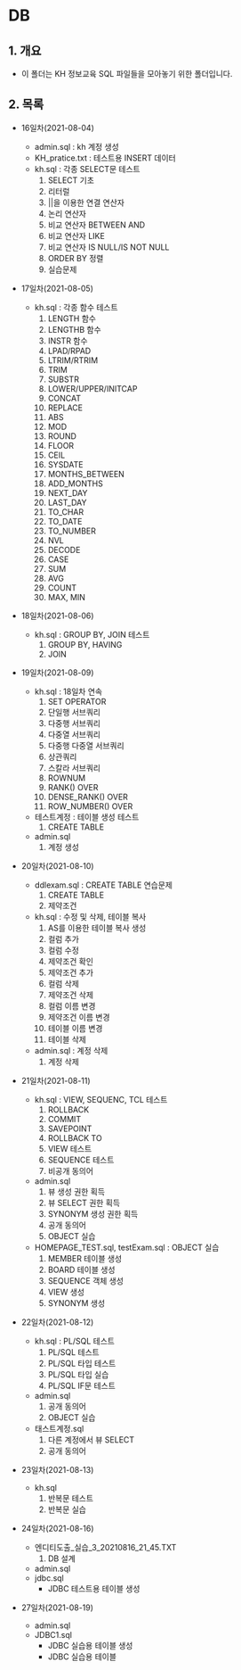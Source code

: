 # DB

## 1. 개요
- 이 폴더는 KH 정보교육 SQL 파일들을 모아놓기 위한 폴더입니다.

## 2. 목록
- 16일차(2021-08-04)
  - admin.sql : kh 계정 생성
  - KH_pratice.txt : 테스트용 INSERT 데이터
  - kh.sql : 각종 SELECT문 테스트
    1. SELECT 기초
    2. 리터럴
    3. ||을 이용한 연결 연산자
    4. 논리 연산자
    5. 비교 연산자 BETWEEN AND
    6. 비교 연산자 LIKE
    7. 비교 연산자 IS NULL/IS NOT NULL
    9. ORDER BY 정렬
    10. 실습문제

- 17일차(2021-08-05)
  - kh.sql : 각종 함수 테스트
    1. LENGTH 함수
    2. LENGTHB 함수
    3. INSTR 함수
    4. LPAD/RPAD
    5. LTRIM/RTRIM
    6. TRIM
    7. SUBSTR
    8. LOWER/UPPER/INITCAP
    9. CONCAT
    10. REPLACE
    11. ABS
    12. MOD
    13. ROUND
    14. FLOOR
    15. CEIL
    16. SYSDATE
    17. MONTHS_BETWEEN
    18. ADD_MONTHS
    19. NEXT_DAY
    20. LAST_DAY
    21. TO_CHAR
    22. TO_DATE
    23. TO_NUMBER
    24. NVL
    25. DECODE
    26. CASE
    27. SUM
    28. AVG
    29. COUNT
    30. MAX, MIN

- 18일차(2021-08-06)
  - kh.sql : GROUP BY, JOIN 테스트
    1. GROUP BY, HAVING
    2. JOIN

- 19일차(2021-08-09)
  - kh.sql : 18일차 연속
    1. SET OPERATOR
    2. 단일행 서브쿼리
    3. 다중행 서브쿼리
    4. 다중열 서브쿼리
    5. 다중행 다중열 서브쿼리
    6. 상관쿼리
    7. 스칼라 서브쿼리
    8. ROWNUM
    9. RANK() OVER
    10. DENSE_RANK() OVER
    11. ROW_NUMBER() OVER
  - 테스트계정 : 테이블 생성 테스트
    1. CREATE TABLE
  - admin.sql
    1. 계정 생성

- 20일차(2021-08-10)
  - ddlexam.sql : CREATE TABLE 연습문제
    1. CREATE TABLE
    2. 제약조건
  - kh.sql : 수정 및 삭제, 테이블 복사
    1. AS를 이용한 테이블 복사 생성
    2. 컬럼 추가
    3. 컬럼 수정
    4. 제약조건 확인
    5. 제약조건 추가
    6. 컬럼 삭제
    7. 제약조건 삭제
    8. 컬럼 이름 변경
    9. 제약조건 이름 변경
    10. 테이블 이름 변경
    11. 테이블 삭제
  - admin.sql : 계정 삭제
    1. 계정 삭제

- 21일차(2021-08-11)
  - kh.sql : VIEW, SEQUENC, TCL 테스트
    1. ROLLBACK
    2. COMMIT
    3. SAVEPOINT
    4. ROLLBACK TO
    5. VIEW 테스트
    6. SEQUENCE 테스트
    7. 비공개 동의어
  - admin.sql
    1. 뷰 생성 권한 획득
    2. 뷰 SELECT 권한 획득
    3. SYNONYM 생성 권한 획득
    4. 공개 동의어
    5. OBJECT 실습
  - HOMEPAGE_TEST.sql, testExam.sql : OBJECT 실습
    1. MEMBER 테이블 생성
    2. BOARD 테이블 생성
    3. SEQUENCE 객체 생성
    4. VIEW 생성
    5. SYNONYM 생성
   
- 22일차(2021-08-12)
  - kh.sql : PL/SQL 테스트   
    1. PL/SQL 테스트
    2. PL/SQL 타입 테스트
    3. PL/SQL 타입 실습
    4. PL/SQL IF문 테스트
  - admin.sql
    1. 공개 동의어
    2. OBJECT 실습
  - 태스트계정.sql
    1. 다른 계정에서 뷰 SELECT
    2. 공개 동의어
   
- 23일차(2021-08-13)
  - kh.sql
    1. 반복문 테스트
    2. 반복문 실습
   
- 24일차(2021-08-16)
  - 엔디티도출_실습_3_20210816_21_45.TXT
    1. DB 설계
  - admin.sql
  - jdbc.sql
    - JDBC 테스트용 테이블 생성
  
- 27일차(2021-08-19)
  - admin.sql
  - JDBC1.sql
    - JDBC 실습용 테이블 생성
    - JDBC 실습용 테이블
